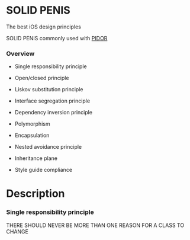 # SOLID PENIS
The best iOS design principles

SOLID PENIS commonly used with [PIDOR](https://github.com/ApplePride/PIDOR)

### Overview
* Single responsibility principle
* Open/closed principle
* Liskov substitution principle
* Interface segregation principle
* Dependency inversion principle

* Polymorphism
* Encapsulation
* Nested avoidance principle
* Inheritance plane
* Style guide compliance

# Description
### Single responsibility principle
THERE SHOULD NEVER BE MORE THAN ONE REASON FOR A CLASS TO CHANGE
